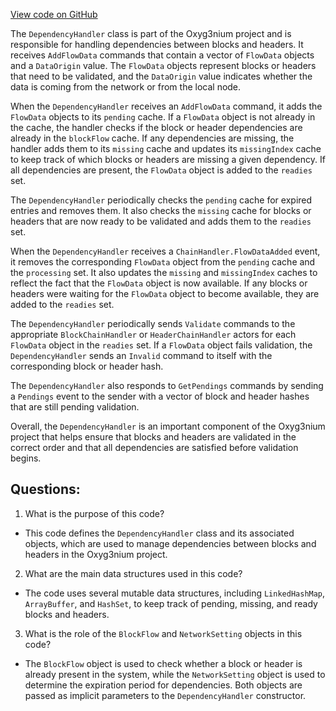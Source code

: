 [View code on GitHub](https://github.com/alephium/alephium/flow/src/main/scala/org/alephium/flow/handler/DependencyHandler.scala)

The `DependencyHandler` class is part of the Oxyg3nium project and is responsible for handling dependencies between blocks and headers. It receives `AddFlowData` commands that contain a vector of `FlowData` objects and a `DataOrigin` value. The `FlowData` objects represent blocks or headers that need to be validated, and the `DataOrigin` value indicates whether the data is coming from the network or from the local node.

When the `DependencyHandler` receives an `AddFlowData` command, it adds the `FlowData` objects to its `pending` cache. If a `FlowData` object is not already in the cache, the handler checks if the block or header dependencies are already in the `blockFlow` cache. If any dependencies are missing, the handler adds them to its `missing` cache and updates its `missingIndex` cache to keep track of which blocks or headers are missing a given dependency. If all dependencies are present, the `FlowData` object is added to the `readies` set.

The `DependencyHandler` periodically checks the `pending` cache for expired entries and removes them. It also checks the `missing` cache for blocks or headers that are now ready to be validated and adds them to the `readies` set.

When the `DependencyHandler` receives a `ChainHandler.FlowDataAdded` event, it removes the corresponding `FlowData` object from the `pending` cache and the `processing` set. It also updates the `missing` and `missingIndex` caches to reflect the fact that the `FlowData` object is now available. If any blocks or headers were waiting for the `FlowData` object to become available, they are added to the `readies` set.

The `DependencyHandler` periodically sends `Validate` commands to the appropriate `BlockChainHandler` or `HeaderChainHandler` actors for each `FlowData` object in the `readies` set. If a `FlowData` object fails validation, the `DependencyHandler` sends an `Invalid` command to itself with the corresponding block or header hash.

The `DependencyHandler` also responds to `GetPendings` commands by sending a `Pendings` event to the sender with a vector of block and header hashes that are still pending validation.

Overall, the `DependencyHandler` is an important component of the Oxyg3nium project that helps ensure that blocks and headers are validated in the correct order and that all dependencies are satisfied before validation begins.
## Questions: 
 1. What is the purpose of this code?
- This code defines the `DependencyHandler` class and its associated objects, which are used to manage dependencies between blocks and headers in the Oxyg3nium project.

2. What are the main data structures used in this code?
- The code uses several mutable data structures, including `LinkedHashMap`, `ArrayBuffer`, and `HashSet`, to keep track of pending, missing, and ready blocks and headers.

3. What is the role of the `BlockFlow` and `NetworkSetting` objects in this code?
- The `BlockFlow` object is used to check whether a block or header is already present in the system, while the `NetworkSetting` object is used to determine the expiration period for dependencies. Both objects are passed as implicit parameters to the `DependencyHandler` constructor.